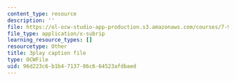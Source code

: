 ```yaml
---
content_type: resource
description: ''
file: https://ol-ocw-studio-app-production.s3.amazonaws.com/courses/7-91j-foundations-of-computational-and-systems-biology-spring-2014/96d223c6b1b4713786c664523afdbaed_KYQ2dPW5nEU.srt
file_type: application/x-subrip
learning_resource_types: []
resourcetype: Other
title: 3play caption file
type: OCWFile
uid: 96d223c6-b1b4-7137-86c6-64523afdbaed
---
```

